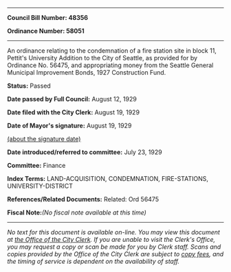 

********

**Council Bill Number: 48356**
   
**Ordinance Number: 58051**
********

 An ordinance relating to the condemnation of a fire station site in block 11, Pettit's University Addition to the City of Seattle, as provided for by Ordinance No. 56475, and appropriating money from the Seattle General Municipal Improvement Bonds, 1927 Construction Fund.

**Status:** Passed
   
**Date passed by Full Council:** August 12, 1929
   
**Date filed with the City Clerk:** August 19, 1929
   
**Date of Mayor's signature:** August 19, 1929
   
[(about the signature date)](/~public/approvaldate.htm)
   
   
   
**Date introduced/referred to committee:** July 23, 1929
   
**Committee:** Finance
   
   
**Index Terms:** LAND-ACQUISITION, CONDEMNATION, FIRE-STATIONS, UNIVERSITY-DISTRICT

**References/Related Documents:** Related: Ord 56475

**Fiscal Note:**_(No fiscal note available at this time)_
********

_No text for this document is available on-line. You may view this document at [the Office of the City Clerk](http://www.seattle.gov/leg/clerk/contactUs.htm). If you are unable to visit the Clerk's Office, you may request a copy or scan be made for you by Clerk staff. Scans and copies provided by the Office of the City Clerk are subject to [copy fees](http://clerk.seattle.gov/~public/clerkfees.htm), and the timing of service is dependent on the availability of staff._

